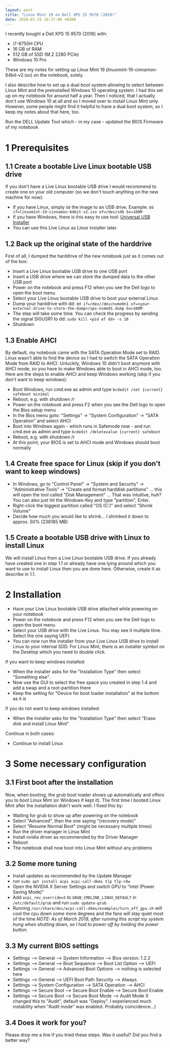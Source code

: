 ```yaml
---
layout: post
title: "Linux Mint 19 on Dell XPS 15 9570 (2018)"
date: 2018-07-25 19:37:00 +0200
---
```

I recently bought a Dell XPS 15 9570 (2018) with:
- i7-8750H CPU
- 16 GB of RAM
- 512 GB of SSD (M.2 2280 PCIe)
- Windows 10 Pro

These are my notes for setting up Linux Mint 19 (linuxmint-19-cinnamon-64bit-v2.iso) on the notebook, solely.

I also describe how to set up a dual boot system allowing to select between Linux Mint and the preinstalled Windows 10 operating system. I had this set up on my notebook for around half a year. Then I noticed, that I actually don't use Windows 10 at all and so I moved over to install Linux Mint only. However, some people might find it helpful to have a dual boot system, so I keep my notes about that here, too.


Run the DELL Update Tool which - in my case - updated the BIOS Firmware of my notebook

# 1 Prerequisites

## 1.1 Create a bootable Live Linux bootable USB drive
If you don't have a Live Linux bootable USB drive I would recommend to create one on your old computer (so we don't touch anything on the new machine for now):
- If you have Linux, simply ```dd``` the image to an USB drive. Example: ```dd if=linuxmint-19-cinnamon-64bit-v2.iso of=/dev/sdb bs=100M```
- If you have Windows, there is this easy to use tool: [Universal USB Installer](https://www.pendrivelinux.com/universal-usb-installer-easy-as-1-2-3/)
- You can use this Live Linux as Linux installer later.

## 1.2 Back up the original state of the harddrive
First of all, I dumped the harddrive of the new notebook just as it comes out of the box:
- Insert a Live Linux bootable USB drive to one USB port
- Insert a USB drive where we can store the dumped data to the other USB port
- Power on the notebook and press F12 when you see the Dell logo to open the boot menu
- Select your Live Linux bootable USB drive to boot your external Linux
- Dump your harddrive with dd: ```dd if=/dev//dev/nvme0n1 of=<your-external-drive-to-store-the-dump>/xps-nvme01.dump bs=100M ```
- The step will take some time. You can check the progress by sending the signal SIGUSR1 to dd: ```sudo kill <pid of dd> -s 10```
- Shutdown

## 1.3 Enable AHCI
By default, my notebook came with the SATA Operation Mode set to RAID. Linux wasn't able to find the device so I had to switch the SATA Operation Mode from RAID to AHCI. Unluckily, Windows 10 didn't boot anymore with AHCI mode, so you have to make Windows able to boot in AHCI mode, too. Here are the steps to enable AHCI and keep Windows working (skip if you don't want to keep windows):
- Boot Windows, run cmd.exe as admin and type ```bcdedit /set {current} safeboot minimal```
- Reboot, e.g. with shutdown /r
- Power on the notebook and press F2 when you see the Dell logo to open the Bios setup menu
- In the Bios menu goto: "Settings" -> "System Configuration" -> "SATA Operation" and select AHCI
- Boot into Windows again - which runs in Safemode now - and run cmd.exe as admin and type ```bcdedit /deletevalue {current} safeboot```
- Reboot, e.g. with shutdown /r
- At this point, your BIOS is set to AHCI mode and Windows should boot normally

## 1.4 Create free space for Linux (skip if you don't want to keep windows)
- In Windows, go to "Control Panel" -> "System and Security" -> "Administrative Tools" -> "Create and format harddisk partitions" ... this will open the tool called "Disk Management" ... That was intuitive, huh? You can also just hit the Windows-Key and type "partition", Enter.
- Right-click the biggest partition called "OS (C:)" and select "Shrink Volume"
- Decide how much you would like to shrink... I shrinked it down to approx. 50% (236185 MB)

## 1.5 Create a bootable USB drive with Linux to install Linux
We will install Linux from a Live Linux bootable USB drive. If you already have created one in step 1.1 or already have one lying around which you want to use to install Linux then you are done here. Otherwise, create it as describe in 1.1.

# 2 Installation
- Have your Live Linux bootable USB drive attached while powering on your notebook
- Power on the notebook and press F12 when you see the Dell logo to open the boot menu
- Select your USB drive with the Live Linux. You may see it multiple time. Select the one saying UEFI.
- You can now run the installer from your Live Linux USB drive to install Linux to your internal SDD. For Linux Mint, there is an installer symbol on the Desktop which you need to double click.

If you want to keep windows installed:
- When the installer asks for the "Installation Type" then select "Something else".
- Now use the GUI to select the free space you created in step 1.4 and add a swap and a root-partition there
- Keep the setting for "Device for boot loader installation" at the bottom as it is

If you do not want to keep windows installed:
- When the installer asks for the "Installation Type" then select "Erase disk and install Linux Mint"

Continue in both cases:
- Continue to install Linux

# 3 Some necessary configuration

## 3.1 First boot after the installation
Now, when booting, the grub boot loader shows up automatically and offers you to boot Linux Mint (or Windows if kept it). The first time I booted Linux Mint after the installation didn't work well. I fixed this by:
- Waiting for grub to show up after powering on the notebook
- Select "Advanced", then the one saying "(recovery mode)"
- Select "Resume Normal Boot" (might be necessary multiple times)
- Run the driver manager in Linux Mint
- Install nvidia driver as recommended by the Driver Manager
- Reboot
- The notebook shall now boot into Linux Mint without any problems

## 3.2 Some more tuning
- Install updates as recommended by the Update Manager
- run ```sudo apt install acpi acpi-call-dkms tlp tlp-rdw```
- Open the NVIDIA X Server Settings and switch GPU to "Intel (Power Saving Mode)"
- Add ```acpi_rev_override=5``` to ```GRUB_CMDLINE_LINUX_DEFAULT``` in ```/etc/default/grub``` and run ```sudo update-grub```
- Running ```/usr/share/doc/acpi-call-dkms/examples/turn_off_gpu.sh``` will cool the cpu down some more degrees and the fans will stay quiet most of the time *NOTE: As of March 2019, after running this script my system hung when shutting down, so I had to power off by holding the power button.*

## 3.3 My current BIOS settings
- Settings --> General --> System Information --> Bios version: 1.2.2
- Settings --> General --> Boot Sequence --> Boot List Option --> UEFI
- Settings --> General --> Advanced Boot Options --> nothing is selected here
- Settings --> General --> UEFI Boot Path Security --> Always
- Settings --> System Configuration --> SATA Operation --> AHCI
- Settings --> Secure Boot --> Secure Boot Enable --> Secure Boot Enable
- Settings --> Secure Boot --> Secure Boot Mode --> Audit Mode (I changed this to "Audit", default was "Deploy". I experienced much instability when "Audit mode" was enabled. Probably coincidence...)

## 3.4 Does it work for you?
Please drop me a line if you tried these steps. Was it useful? Did you find a better way?

